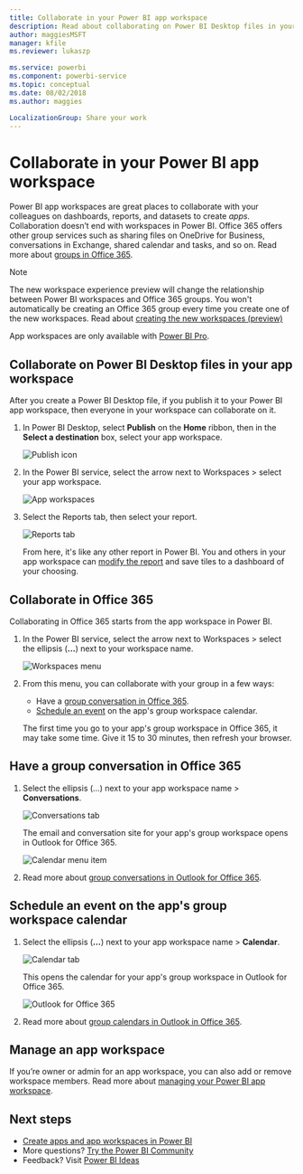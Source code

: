 ```yaml
---
title: Collaborate in your Power BI app workspace
description: Read about collaborating on Power BI Desktop files in your app workspace, and with Office 365 services like sharing files on OneDrive for Business, conversations in Exchange, calendar, and tasks.
author: maggiesMSFT
manager: kfile
ms.reviewer: lukaszp

ms.service: powerbi
ms.component: powerbi-service
ms.topic: conceptual
ms.date: 08/02/2018
ms.author: maggies

LocalizationGroup: Share your work
---
```

# Collaborate in your Power BI app workspace
Power BI app workspaces are great places to collaborate with your colleagues on dashboards, reports, and datasets to create *apps*. Collaboration doesn’t end with workspaces in Power BI. Office 365 offers other group services such as sharing files on OneDrive for Business, conversations in Exchange, shared calendar and tasks, and so on. Read more about [groups in Office 365](https://support.office.com/article/Create-a-group-in-Office-365-7124dc4c-1de9-40d4-b096-e8add19209e9).

> [!NOTE]
> The new workspace experience preview will change the relationship between Power BI workspaces and Office 365 groups. You won't automatically be creating an Office 365 group every time you create one of the new workspaces. Read about [creating the new workspaces (preview)](service-create-the-new-workspaces.md)

App workspaces are only available with [Power BI Pro](service-free-vs-pro.md).

## Collaborate on Power BI Desktop files in your app workspace
After you create a Power BI Desktop file, if you publish it to your Power BI app workspace, then everyone in your workspace can collaborate on it.

1. In Power BI Desktop, select **Publish** on the **Home** ribbon, then in the **Select a destination** box, select your app workspace.
   
    ![Publish icon](media/service-collaborate-power-bi-workspace/power-bi-group-publish-pbix.png)
2. In the Power BI service, select the arrow next to Workspaces > select your app workspace.
   
    ![App workspaces](media/service-collaborate-power-bi-workspace/power-bi-workspace-nav-arrow.png)
3. Select the Reports tab, then select your report.
   
    ![Reports tab](media/service-collaborate-power-bi-workspace/power-bi-workspace-report.png)
   
    From here, it's like any other report in Power BI. You and others in your app workspace can [modify the report](service-reports.md) and save tiles to a dashboard of your choosing.

## Collaborate in Office 365
Collaborating in Office 365 starts from the app workspace in Power BI.

1. In the Power BI service, select the arrow next to Workspaces > select the ellipsis (**…**) next to your workspace name. 
   
   ![Workspaces menu](media/service-collaborate-power-bi-workspace/power-bi-app-ellipsis.png)
2. From this menu, you can collaborate with your group in a few ways: 
   
   * Have a [group conversation in Office 365](service-collaborate-power-bi-workspace.md#have-a-group-conversation-in-office-365).
   * [Schedule an event](service-collaborate-power-bi-workspace.md#schedule-an-event-on-the-group-workspace-calendar) on the app's group workspace calendar.
   
   The first time you go to your app's group workspace in Office 365, it may take some time. Give it 15 to 30 minutes, then refresh your browser.

## Have a group conversation in Office 365
1. Select the ellipsis (…) next to your app workspace name \> **Conversations**. 
   
    ![Conversations tab](media/service-collaborate-power-bi-workspace/power-bi-app-ellipsis.png)
   
   The email and conversation site for your app's group workspace opens in Outlook for Office 365.
   
   ![Calendar menu item](media/service-collaborate-power-bi-workspace/pbi_grps_o365convo.png)
2. Read more about [group conversations in Outlook for Office 365](https://support.office.com/Article/Have-a-group-conversation-a0482e24-a769-4e39-a5ba-a7c56e828b22).

## Schedule an event on the app's group workspace calendar
1. Select the ellipsis (**…**) next to your app workspace name \> **Calendar**. 
   
   ![Calendar tab](media/service-collaborate-power-bi-workspace/power-bi-app-ellipsis.png)
   
   This opens the calendar for your app's group workspace in Outlook for Office 365.
   
   ![Outlook for Office 365](media/service-collaborate-power-bi-workspace/pbi_grps_o365_calendar.png)
2. Read more about [group calendars in Outlook in Office 365](https://support.office.com/Article/Add-edit-and-subscribe-to-group-events-0cf1ad68-1034-4306-b367-d75e9818376a).

## Manage an app workspace
If you’re owner or admin for an app workspace, you can also add or remove workspace members. Read more about [managing your Power BI app workspace](service-manage-app-workspace-in-power-bi-and-office-365.md).

## Next steps
* [Create apps and app workspaces in Power BI](service-create-distribute-apps.md)
* More questions? [Try the Power BI Community](http://community.powerbi.com/)
* Feedback? Visit [Power BI Ideas](https://ideas.powerbi.com/forums/265200-power-bi)

